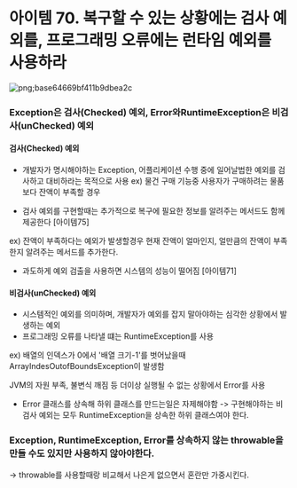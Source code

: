 # 아이템 70. 복구할 수 있는 상황에는 검사 예외를, 프로그래밍 오류에는 런타임 예외를 사용하라

![png;base64669bf411b9dbea2c](https://user-images.githubusercontent.com/30370933/212199813-0defbe22-f8be-4581-a93d-1f06603258d0.png)

### Exception은 검사(Checked) 예외, Error와RuntimeException은 비검사(unChecked) 예외

#### 검사(Checked) 예외

- 개발자가 명시해야하는 Exception, 어플리케이션 수행 중에 일어날법한 예외를 검사하고 대비하라는 목적으로 사용
ex) 물건 구매 기능중 사용자가 구매하려는 물품보다 잔액이 부족할 경우 

- 검사 예외를 구현할때는 추가적으로 복구에 필요한 정보를 알려주는 메서드도 함께 제공한다 [아이템75]

ex) 잔액이 부족하다는 예외가 발생할경우 현재 잔액이 얼마인지, 얼만큼의 잔액이 부족한지 알려주는 메서드를 추가한다. 


- 과도하게 예외 검출을 사용하면 시스템의 성능이 떨어짐 [아이템71]

#### 비검사(unChecked) 예외

- 시스템적인 예외를 의미하며, 개발자가 예외를 잡지 말아야하는 심각한 상황에서 발생하는 예외
- 프로그래밍 오류를 나타낼 떄는 RuntimeException를 사용


ex) 배열의 인덱스가 0에서 '배열 크기-1'를 벗어났을때 ArrayIndesOutofBoundsException이 발생함

JVM의 자원 부족, 불변식 깨짐 등 더이상 실행될 수 없는 상황에서 Error를 사용


- Error 클래스를 상속해 하위 클래스를 만드는일은 자제해야함
-> 구현해야하는 비검사 예외는 모두 RuntimeException을 상속한 하위 클래스여야 한다.

### Exception, RuntimeException, Error를 상속하지 않는 throwable을 만들 수도 있지만 사용하지 않아야한다.
-> throwable를 사용할때랑 비교해서 나은게 없으면서 혼란만 가중시킨다.


